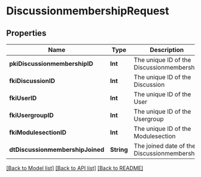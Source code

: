 # DiscussionmembershipRequest

## Properties
Name | Type | Description | Notes
------------ | ------------- | ------------- | -------------
**pkiDiscussionmembershipID** | **Int** | The unique ID of the Discussionmembership | [optional] 
**fkiDiscussionID** | **Int** | The unique ID of the Discussion | 
**fkiUserID** | **Int** | The unique ID of the User | [optional] 
**fkiUsergroupID** | **Int** | The unique ID of the Usergroup | [optional] 
**fkiModulesectionID** | **Int** | The unique ID of the Modulesection | [optional] 
**dtDiscussionmembershipJoined** | **String** | The joined date of the Discussionmembership | 

[[Back to Model list]](../README.md#documentation-for-models) [[Back to API list]](../README.md#documentation-for-api-endpoints) [[Back to README]](../README.md)


